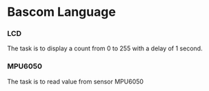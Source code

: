 # Bascom Language
### LCD
The task is to display a count from 0 to 255 with a delay of 1 second.

### MPU6050
The task is to read value from sensor MPU6050